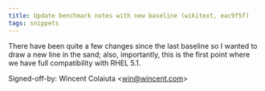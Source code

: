 ```yaml
---
title: Update benchmark notes with new baseline (wikitext, eac9f5f)
tags: snippets
---
```


There have been quite a few changes since the last baseline so I wanted to draw a new line in the sand; also, importantly, this is the first point where we have full compatibility with RHEL 5.1.

Signed-off-by: Wincent Colaiuta &lt;win@wincent.com&gt;
